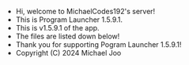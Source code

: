 - Hi, welcome to MichaelCodes192's server!
- This is Program Launcher 1.5.9.1.
- This is v1.5.9.1 of the app.
- The files are listed down below!
- Thank you for supporting Pogram Launcher 1.5.9.1!
- Copyright (C) 2024 Michael Joo
